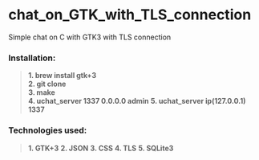 # chat_on_GTK_with_TLS_connection
Simple chat on C with GTK3 with TLS connection
### Installation:
>**1. brew install gtk+3**  
>**2. git clone**  
>**3. make**  
>**4. uchat_server 1337 0.0.0.0 admin**
>**5. uchat_server ip(127.0.0.1) 1337**
### Technologies used:
>**1. GTK+3**
>**2. JSON**
>**3. CSS**
>**4. TLS**
>**5. SQLite3**  







